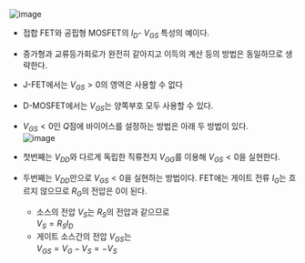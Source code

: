 ![image](https://github.com/user-attachments/assets/f03cde82-141c-4ae1-ba61-126d74680a38)

- 접합 FET와 공핍형 MOSFET의 $I_D$- $V_{GS}$ 특성의 예이다.
- 증가형과 교류등가회로가 완전히 같아지고 이득의 계산 등의 방법은 동일하므로 생략한다.

- J-FET에서는 $V_{GS}>0$의 영역은 사용할 수 없다
- D-MOSFET에서는 $V_{GS}$는 양쪽부호 모두 사용할 수 있다.
- $V_{GS}<0$인 $Q$점에 바이어스를 설정하는 방법은 아래 두 방법이 있다.<br>
![image](https://github.com/user-attachments/assets/67d1b24b-1bcc-4b3b-a7b4-31bede320b82)

- 첫번째는 $V_{DD}$와 다르게 독립한 직류전지 $V_{GG}$를 이용해 $V_{GS}<0$을 실현한다.
- 두번째는 $V_{DD}$만으로 $V_{GS}<0$을 실현하는 방법이다. FET에는 게이트 전류 $I_G$는 흐르지 않으므로 $R_G$의 전압은 0이 된다.
  - 소스의 전압 $V_S$는 $R_S$의 전압과 같으므로 <br>$V_S = R_SI_D$
  -  게이트 소스간의 전압 $V_{GS}$는 <br>$V_{GS} = V_G - V_S = -V_S$
